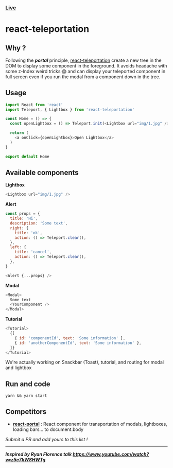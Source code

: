 ### [Live](https://xeonys.github.io/react-showroom/#teleport)

# react-teleportation

## Why ?

Following the ***portal*** principle, [react-teleportation](#) create a new tree in the DOM to display some component in the foreground. It avoids headache with some z-Index weird tricks 😱 and can display your teleported component in full screen even if you run the modal from a component down in the tree.

## Usage

```js
import React from 'react'
import Teleport, { Lightbox } from 'react-teleportation'

const Home = () => {
  const openLightbox = () => Teleport.init(<Lightbox url="img/1.jpg" />)

  return (
    <a onClick={openLightbox}>Open Lightbox</a>
  )
}

export default Home
```

## Available components

**Lightbox**
```js
<Lightbox url="img/1.jpg" />
```

**Alert**
```js
const props = {
  title: 'Hi',
  description: 'Some text',
  right: {
    title: 'ok',
    action: () => Teleport.clear(),
  },
  left: {
    title: 'cancel',
    action: () => Teleport.clear(),
  },
}

<Alert {...props} />
```

**Modal**
```js
<Modal>
  Some text
  <YourComponent />
</Modal>
```

**Tutorial**

```js
<Tutorial>
  {[
    { id: 'componentId', text: 'Some information' },
    { id: 'anotherComponentId', text: 'Some information' },
  ]}
</Tutorial>
```

We're actually working on Snackbar (Toast), tutorial, and routing for modal and lightbox

## Run and code

```
yarn && yarn start
```

## Competitors

- **[react-portal](https://github.com/tajo/react-portal)** : React component for transportation of modals, lightboxes, loading bars... to document.body

*Submit a PR and add yours to this list !*

_____________

***Inspired by Ryan Florence talk https://www.youtube.com/watch?v=z5e7kWSHWTg***
